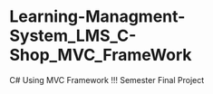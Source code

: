 # Learning-Managment-System_LMS_C-Shop_MVC_FrameWork
C# Using MVC Framework !!!
Semester Final Project
